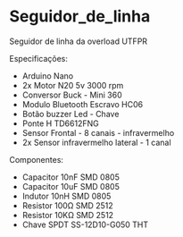 # Seguidor_de_linha
Seguidor de linha da overload UTFPR

Especificações:

- Arduino Nano
- 2x Motor N20 5v 3000 rpm
- Conversor Buck - Mini 360
- Modulo Bluetooth Escravo HC06
- Botão buzzer Led - Chave
- Ponte H TD6612FNG
- Sensor Frontal - 8 canais - infravermelho
- 2x Sensor infravermelho lateral - 1 canal

Componentes:
- Capacitor  10nF            SMD 0805
- Capacitor  10uF            SMD 0805
- Indutor    10nH            SMD 0805
- Resistor   100Ω            SMD 2512
- Resistor   10KΩ            SMD 2512
- Chave SPDT SS-12D10-G050   THT
